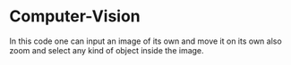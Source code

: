 # Computer-Vision
In this code one can input an image of its own and move it on its own also zoom and select any kind of object inside the image.
